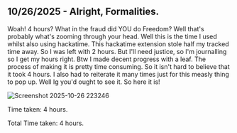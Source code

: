 <!--
  ===================    !!READ THIS NOTICE!!   ====================
  DO NOT edit this file manually. Your changes WILL BE OVERWRITTEN!
  This journal is auto generated and updated by Hack Club Blueprint.
  To edit this file, please edit your journal entries on Blueprint.
  ==================================================================
-->

## 10/26/2025 - Alright, Formalities.   

Woah! 4 hours? What in the fraud did YOU do Freedom? Well that's probably what's zooming through your head. Well this is the time I used whilst also using hackatime. This hackatime extension stole half my tracked time away. So I was left with 2 hours. But I'll need justice, so I'm journalling so I get my hours right. Btw I made decent progress with a leaf. The process of making it  is pretty time consuming. So it isn't hard to believe that it took 4 hours. I also had to reiterate it many times just for this measly thing to pop up. Well Ig you'd ought to see it. So here it is!

![Screenshot 2025-10-26 223246](https://blueprint.hackclub.com/user-attachments/blobs/proxy/eyJfcmFpbHMiOnsiZGF0YSI6NTgzMiwicHVyIjoiYmxvYl9pZCJ9fQ==--7f840e5c91564a3db2920f5d527f7b5b50ebd564/Screenshot%202025-10-26%20223246.png)

Time taken: 4 hours. 

Total Time taken: 4 hours.
  

